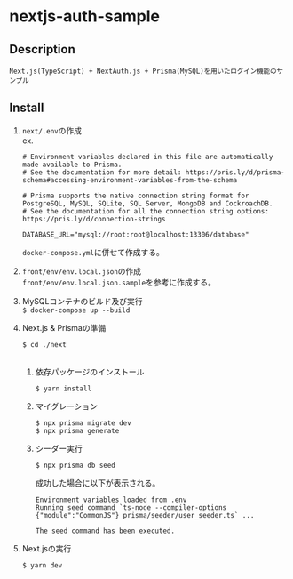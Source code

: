 # nextjs-auth-sample

## Description

    Next.js(TypeScript) + NextAuth.js + Prisma(MySQL)を用いたログイン機能のサンプル

## Install

1. `next/.env`の作成<br>
    ex.
    ```
    # Environment variables declared in this file are automatically made available to Prisma.
    # See the documentation for more detail: https://pris.ly/d/prisma-schema#accessing-environment-variables-from-the-schema

    # Prisma supports the native connection string format for PostgreSQL, MySQL, SQLite, SQL Server, MongoDB and CockroachDB.
    # See the documentation for all the connection string options: https://pris.ly/d/connection-strings

    DATABASE_URL="mysql://root:root@localhost:13306/database"
    ```
    `docker-compose.yml`に併せて作成する。<br>

1. `front/env/env.local.json`の作成<br>
    `front/env/env.local.json.sample`を参考に作成する。<br>

1. MySQLコンテナのビルド及び実行<br>
    `$ docker-compose up --build`<br>

1. Next.js & Prismaの準備<br>
    ```
    $ cd ./next
    ```
    <br>
    
    1. 依存パッケージのインストール<br>
        ```
        $ yarn install
        ```
    1. マイグレーション<br>
        ```
        $ npx prisma migrate dev
        $ npx prisma generate
        ```
    1. シーダー実行<br>
        ```
        $ npx prisma db seed
        ```
        成功した場合に以下が表示される。
        ```
        Environment variables loaded from .env
        Running seed command `ts-node --compiler-options {"module":"CommonJS"} prisma/seeder/user_seeder.ts` ...

        The seed command has been executed.
        ```

1. Next.jsの実行<br>
    ```
    $ yarn dev
    ```
    <br>
